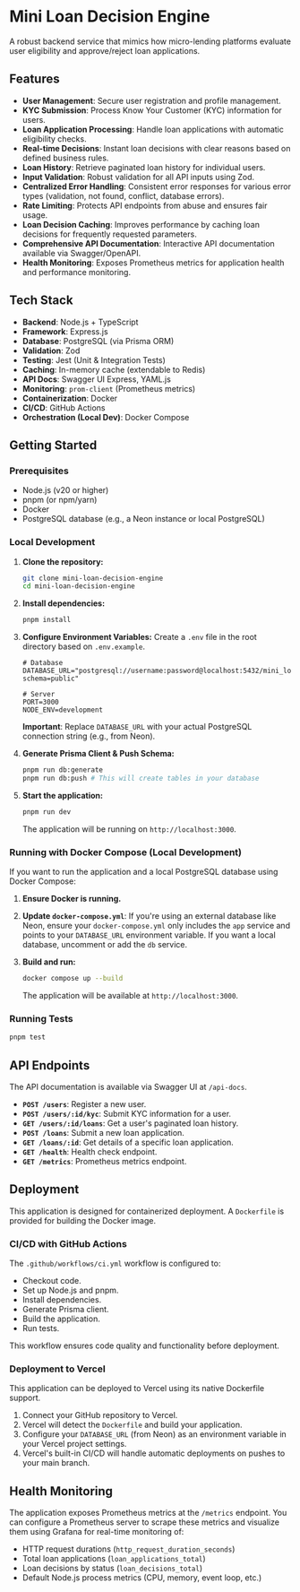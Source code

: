 # Mini Loan Decision Engine

A robust backend service that mimics how micro-lending platforms evaluate user eligibility and approve/reject loan applications.

## Features

- **User Management**: Secure user registration and profile management.
- **KYC Submission**: Process Know Your Customer (KYC) information for users.
- **Loan Application Processing**: Handle loan applications with automatic eligibility checks.
- **Real-time Decisions**: Instant loan decisions with clear reasons based on defined business rules.
- **Loan History**: Retrieve paginated loan history for individual users.
- **Input Validation**: Robust validation for all API inputs using Zod.
- **Centralized Error Handling**: Consistent error responses for various error types (validation, not found, conflict, database errors).
- **Rate Limiting**: Protects API endpoints from abuse and ensures fair usage.
- **Loan Decision Caching**: Improves performance by caching loan decisions for frequently requested parameters.
- **Comprehensive API Documentation**: Interactive API documentation available via Swagger/OpenAPI.
- **Health Monitoring**: Exposes Prometheus metrics for application health and performance monitoring.

## Tech Stack

- **Backend**: Node.js + TypeScript
- **Framework**: Express.js
- **Database**: PostgreSQL (via Prisma ORM)
- **Validation**: Zod
- **Testing**: Jest (Unit & Integration Tests)
- **Caching**: In-memory cache (extendable to Redis)
- **API Docs**: Swagger UI Express, YAML.js
- **Monitoring**: `prom-client` (Prometheus metrics)
- **Containerization**: Docker
- **CI/CD**: GitHub Actions
- **Orchestration (Local Dev)**: Docker Compose

## Getting Started

### Prerequisites

- Node.js (v20 or higher)
- pnpm (or npm/yarn)
- Docker
- PostgreSQL database (e.g., a Neon instance or local PostgreSQL)

### Local Development

1. **Clone the repository:**

    ```bash
    git clone mini-loan-decision-engine
    cd mini-loan-decision-engine
    ```

2. **Install dependencies:**

    ```bash
    pnpm install
    ```

3. **Configure Environment Variables:**
    Create a `.env` file in the root directory based on `.env.example`.

    ```plaintext
    # Database
    DATABASE_URL="postgresql://username:password@localhost:5432/mini_loan_engine?schema=public"

    # Server
    PORT=3000
    NODE_ENV=development
    ```

    **Important**: Replace `DATABASE_URL` with your actual PostgreSQL connection string (e.g., from Neon).

4. **Generate Prisma Client & Push Schema:**

    ```bash
    pnpm run db:generate
    pnpm run db:push # This will create tables in your database
    ```

5. **Start the application:**

    ```bash
    pnpm run dev
    ```

    The application will be running on `http://localhost:3000`.

### Running with Docker Compose (Local Development)

If you want to run the application and a local PostgreSQL database using Docker Compose:

1. **Ensure Docker is running.**

2. **Update `docker-compose.yml`**: If you're using an external database like Neon, ensure your `docker-compose.yml` only includes the `app` service and points to your `DATABASE_URL` environment variable. If you want a local database, uncomment or add the `db` service.

3. **Build and run:**

    ```bash
    docker compose up --build
    ```

    The application will be available at `http://localhost:3000`.

### Running Tests

```bash
pnpm test
```

## API Endpoints

The API documentation is available via Swagger UI at `/api-docs`.

- **`POST /users`**: Register a new user.
- **`POST /users/:id/kyc`**: Submit KYC information for a user.
- **`GET /users/:id/loans`**: Get a user's paginated loan history.
- **`POST /loans`**: Submit a new loan application.
- **`GET /loans/:id`**: Get details of a specific loan application.
- **`GET /health`**: Health check endpoint.
- **`GET /metrics`**: Prometheus metrics endpoint.

## Deployment

This application is designed for containerized deployment. A `Dockerfile` is provided for building the Docker image.

### CI/CD with GitHub Actions

The `.github/workflows/ci.yml` workflow is configured to:

- Checkout code.
- Set up Node.js and pnpm.
- Install dependencies.
- Generate Prisma client.
- Build the application.
- Run tests.

This workflow ensures code quality and functionality before deployment.

### Deployment to Vercel

This application can be deployed to Vercel using its native Dockerfile support.

1. Connect your GitHub repository to Vercel.
2. Vercel will detect the `Dockerfile` and build your application.
3. Configure your `DATABASE_URL` (from Neon) as an environment variable in your Vercel project settings.
4. Vercel's built-in CI/CD will handle automatic deployments on pushes to your main branch.

## Health Monitoring

The application exposes Prometheus metrics at the `/metrics` endpoint. You can configure a Prometheus server to scrape these metrics and visualize them using Grafana for real-time monitoring of:

- HTTP request durations (`http_request_duration_seconds`)
- Total loan applications (`loan_applications_total`)
- Loan decisions by status (`loan_decisions_total`)
- Default Node.js process metrics (CPU, memory, event loop, etc.)
